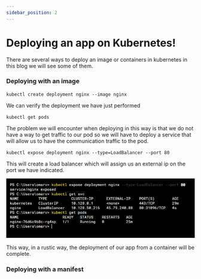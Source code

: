 ```yaml
---
sidebar_position: 2
---
```


# Deploying an app on Kubernetes!

There are several ways to deploy an image or containers in kubernetes in this blog we will see some of them.

### Deploying with an image

```
kubectl create deployment nginx --image nginx
```
We can verify the deployment we have just performed
```
kubectl get pods
```
The problem we will encounter when deploying in this way is that we do not have a way to get traffic to our pod so we will have to deploy a service that will allow us to have the communication traffic to the pod.
```
kubectl expose deployment nginx --type=LoadBalancer --port 80
```
This will create a load balancer which will assign us an external ip on the port we have indicated.

![kube-svc-deployment](img/kube-svc-deployment.png)

This way, in a rustic way, the deployment of our app from a container will be complete.

### Deploying with a manifest
